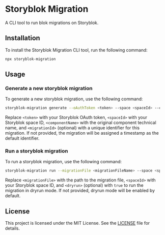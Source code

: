 # Storyblok Migration

A CLI tool to run blok migrations on Storyblok.

## Installation

To install the Storyblok Migration CLI tool, run the following command:

```bash
npx storyblok-migration
```

## Usage

### Generate a new storyblok migration

To generate a new storyblok migration, use the following command:

```bash
storyblok-migration generate --oAuthToken <token> --space <spaceId> --component <componentName> [--id <migrationId>]
```

Replace `<token>` with your Storyblok OAuth token, `<spaceId>` with your Storyblok space ID, `<componentName>` with the original component technical name, and `<migrationId>` (optional) with a unique identifier for this migration. If not provided, the migration will be assigned a timestamp as the default identifier.

### Run a storyblok migration

To run a storyblok migration, use the following command:

```bash
storyblok-migration run --migrationFile <migrationFileName> --space <spaceId> [--dryrun]
```

Replace `<migrationFile>` with the path to the migration file, `<spaceId>` with your Storyblok space ID, and `<dryrun>` (optional) with `true` to run the migration in dryrun mode. If not provided, dryrun mode will be enabled by default.

## License

This project is licensed under the MIT License. See the [LICENSE](LICENSE) file for details.

